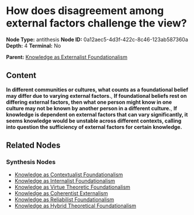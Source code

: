 # How does disagreement among external factors challenge the view?

**Node Type:** antithesis
**Node ID:** 0a12aec5-4d3f-422c-8c46-123ab587360a
**Depth:** 4
**Terminal:** No

**Parent:** [Knowledge as Externalist Foundationalism](knowledge-as-externalist-foundationalism-synthesis-6d987ad6-fa1f-4fd8-9fc1-9aa8e5b9bbe2.md)

## Content

**In different communities or cultures, what counts as a foundational belief may differ due to varying external factors.**, **If foundational beliefs rest on differing external factors, then what one person might know in one culture may not be known by another person in a different culture.**, **If knowledge is dependent on external factors that can vary significantly, it seems knowledge would be unstable across different contexts, calling into question the sufficiency of external factors for certain knowledge.**

## Related Nodes

### Synthesis Nodes

- [Knowledge as Contextualist Foundationalism](knowledge-as-contextualist-foundationalism-synthesis-43c3c65f-86b8-4606-8347-f25dd58b9048.md)
- [Knowledge as Internalist Foundationalism](knowledge-as-internalist-foundationalism-synthesis-47856791-d80b-4d25-b9cc-c5c74f3ab966.md)
- [Knowledge as Virtue Theoretic Foundationalism](knowledge-as-virtue-theoretic-foundationalism-synthesis-b3ed7868-7c60-4c31-a816-6fda5ad5ece5.md)
- [Knowledge as Coherentist Externalism](knowledge-as-coherentist-externalism-synthesis-b18c44c2-849f-4338-9618-d9aaf361f02f.md)
- [Knowledge as Reliabilist Foundationalism](knowledge-as-reliabilist-foundationalism-synthesis-18d8f766-4256-446d-83ac-349f9e7213aa.md)
- [Knowledge as Hybrid Theoretical Foundationalism](knowledge-as-hybrid-theoretical-foundationalism-synthesis-fdfcff48-1a01-4384-93e8-d543b0e9f933.md)
